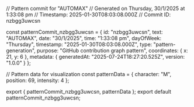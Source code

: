 // Pattern commit for "AUTOMAX"
// Generated on Thursday, 30/1/2025 at 1:33:08 pm
// Timestamp: 2025-01-30T08:03:08.000Z
// Commit ID: nzbgg3uwcsn

const patternCommit_nzbgg3uwcsn = {
  id: "nzbgg3uwcsn",
  text: "AUTOMAX",
  date: "30/1/2025",
  time: "1:33:08 pm",
  dayOfWeek: "Thursday",
  timestamp: "2025-01-30T08:03:08.000Z",
  type: "pattern-generation",
  purpose: "GitHub contribution graph pattern",
  coordinates: {
    x: 21,
    y: 6
  },
  metadata: {
    generatedAt: "2025-07-24T18:27:20.525Z",
    version: "1.0.0"
  }
};

// Pattern data for visualization
const patternData = {
  character: "M",
  position: 69,
  intensity: 4
};

export { patternCommit_nzbgg3uwcsn, patternData };
export default patternCommit_nzbgg3uwcsn;
